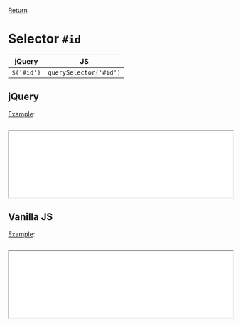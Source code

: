 <!-- markdownlint-disable MD041-->
[Return](../)

# Selector `#id`

| jQuery | JS |
|:--:|:--:|
| `$('#id')` | `querySelector('#id')` |

## jQuery

[Example](id-jq.html):

```js:src/id-jq.js
```

<iframe width="100%" height="150" src="id-jq.html"></iframe>

## Vanilla JS

[Example](id-va.html):

```js:src/id-va.js
```

<iframe width="100%" height="150" src="id-va.html"></iframe>
